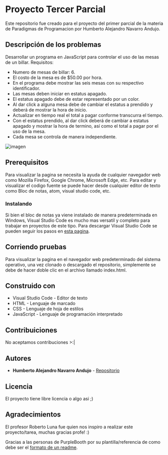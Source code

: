 # Proyecto Tercer Parcial
Este repositorio fue creado para el proyecto del primer parcial de la materia de Paradigmas de Programacion por Humberto Alejandro Navarro Andujo.


## Descripción de los problemas
Desarrollar un programa en JavaScript para controlar el uso de las mesas de un billar. 
Requisitos: 
* Numero de mesas de billar: 6. 
* El costo de la mesa es de $50.00 por hora. 
* En el programa debe mostrar las seis mesas con su respectivo identificador. 
* Las mesas deben iniciar en estatus apagado. 
* El estatus apagado debe de estar representado por un color. 
* Al dar click a alguna mesa debe de cambiar el estatus a prendido y deberá de mostrar la 
hora de inicio. 
* Actualizar en tiempo real el total a pagar conforme transcurra el tiempo. 
* Con el estatus prendido, al dar click deberá de cambiar a estatus apagado y mostrar la 
hora de termino, así como el total a pagar por el uso de la mesa. 
* Cada mesa se controla de manera independiente. 

![imagen](https://user-images.githubusercontent.com/10736003/133721101-3f88e142-5177-43d7-be19-8fd52e90cdac.png)


## Prerequisitos
Para visualizar la pagina se necesita la ayuda de cualquier navegador web como Mozilla Firefox, Google Chrome, Microsoft Edge, etc. Para editar y visualizar el codigo fuente se puede hacer desde cualquier editor de texto como Bloc de notas, atom, visual studio code, etc.


### Instalando
Si bien el bloc de notas ya viene instalado de manera predeterminada en Windows, Visual Studio Code es mucho mas versatil y completo para trabajar en proyectos de este tipo.
Para descargar Visual Studio Code se pueden seguir los pasos en [esta pagina](https://support.academicsoftware.eu/hc/es/articles/360006916138-C%C3%B3mo-instalar-Microsoft-Visual-Studio-Code).


## Corriendo pruebas
Para visualizar la pagina en el navegador web predeterminado del sistema operativo, una vez clonado o descargado el repositorio, simplemente se debe de hacer doble clic en el archivo llamado index.html.

## Construido con
* Visual Studio Code - Editor de texto
* HTML - Lenguaje de marcado
* CSS - Lenguaje de hoja de estilos
* JavaScript - Lenguaje de programación interpretado


## Contribuiciones
No aceptamos contribuciones >:|


## Autores
* **Humberto Alejandro Navarro Andujo** - [Repositorio](https://github.com/fanpug)

## Licencia
El proyecto tiene libre licencia o algo asi ;)


## Agradecimientos
El profesor Roberto Luna fue quien nos inspiro a realizar este proyecto/tarea, muchas gracias profe! :)

Gracias a las personas de PurpleBooth por su plantilla/referencia de como debe ser el [formato de un readme](https://gist.github.com/PurpleBooth/109311bb0361f32d87a2).
